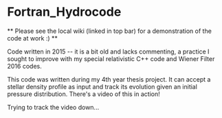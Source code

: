 # Fortran_Hydrocode

** Please see the local wiki (linked in top bar) for a demonstration of the code at work :) **

Code written in 2015 -- it is a bit old and lacks commenting, a practice I
sought to improve with my special relativistic C++ code and Wiener Filter 2016 codes.

This code was written during my 4th year thesis project. It can accept a 
stellar density profile as input and track its evolution given an initial 
pressure distribution. There's a video of this in action! 

Trying to track the video down...
